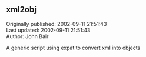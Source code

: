 ## xml2obj  
Originally published: 2002-09-11 21:51:43  
Last updated: 2002-09-11 21:51:43  
Author: John Bair  
  
A generic script using expat to convert xml into objects